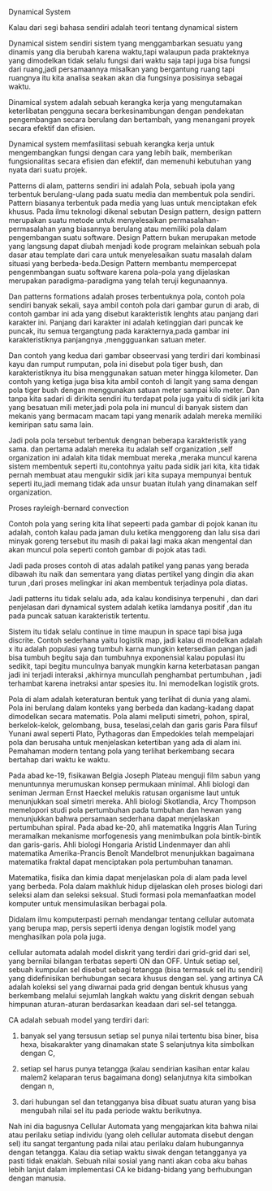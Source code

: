 Dynamical System

Kalau dari segi bahasa sendiri adalah teori tentang dynamical sistem

Dynamical sistem sendiri sistem tyang menggambarkan sesuatu yang dinamis yang dia berubah karena waktu,tapi walaupun pada prakteknya yang dimodelkan tidak selalu fungsi dari waktu saja tapi juga bisa fungsi dari ruang,jadi persamaannya misalkan yang bergantung ruang tapi ruangnya itu kita analisa seakan akan dia fungsinya posisinya sebagai waktu.

Dinamical system adalah sebuah kerangka kerja yang mengutamakan keterlibatan pengguna secara berkesinambungan dengan pendekatan pengembangan secara berulang dan bertambah, yang menangani proyek secara efektif dan efisien.

Dynamical system memfasilitasi sebuah kerangka kerja untuk mengembangkan fungsi dengan cara yang lebih baik, memberikan fungsionalitas secara efisien dan efektif, dan memenuhi kebutuhan yang nyata dari suatu projek.

Patterns di alam, patterns sendiri ini adalah Pola, sebuah ipola yang terbentuk berulang-ulang pada suatu media dan membentuk pola sendiri. Pattern biasanya terbentuk pada media yang luas untuk menciptakan efek khusus. Pada ilmu teknologi dikenal sebutan Design pattern, design pattern merupakan suatu metode untuk menyelesaikan permasalahan-permasalahan yang biasannya berulang atau memiliki pola dalam pengembangan suatu software. Design Pattern bukan merupakan metode yang langsung dapat diubah menjadi kode program melainkan sebuah pola dasar atau template dari cara untuk menyelesaikan suatu masalah dalam situasi yang berbeda-beda.Design Pattern membantu mempercepat pengenmbangan suatu software karena pola-pola yang dijelaskan merupakan paradigma-paradigma yang telah teruji kegunaannya.

Dan patterns formations adalah proses terbentuknya pola, contoh pola sendiri banyak sekali, saya ambil contoh pola dari gambar gurun di arab, di contoh gambar ini ada yang disebut karakteristik lenghts atau panjang dari karakter ini. Panjang dari karakter ini adalah ketinggian dari puncak ke puncak, itu semua tergangtung pada karakternya,pada gambar ini karakteristiknya panjangnya ,menggguankan satuan meter.

Dan contoh yang kedua dari gambar obseervasi yang terdiri dari kombinasi kayu dan rumput rumputan, pola ini disebut pola tiger bush, dan karakteristiknya itu bisa menggunakan satuan meter hingga kilometer. Dan contoh yang ketiga juga bisa kita ambil contoh di langit yang sama dengan pola tiger bush dengan menggunakan satuan meter sampai kilo meter. Dan tanpa kita sadari di dirikita sendiri itu terdapat pola juga yaitu di sidik jari kita yang besatuan mili meter,jadi pola pola ini muncul di banyak sistem dan mekanis yang bermacam macam tapi yang menarik adalah mereka memiliki kemiripan satu sama lain.

Jadi pola pola tersebut terbentuk dengnan beberapa karakteristik yang sama. dan pertama adalah mereka itu adalah self organization ,self organization ini adalah kita tidak membuat mereka ,meraka muncul karena sistem membentuk seperti itu,contohnya yaitu pada sidik jari kita, kita tidak pernah membuat atau mengukir sidik jari kita supaya mempunyai bentuk seperti itu,jadi memang tidak ada unsur buatan itulah yang dinamakan self organization.

Proses rayleigh-bernard convection

Contoh pola yang sering kita lihat sepeerti pada gambar di pojok kanan itu adalah, contoh kalau pada jaman dulu ketika menggoreng dan lalu sisa dari minyak goreng tersebut itu masih di pakai lagi maka akan mengental dan akan muncul pola seperti contoh gambar di pojok atas tadi.

Jadi pada proses contoh di atas adalah patikel yang panas yang berada dibawah itu naik dan sementara yang diatas pertikel yang dingin dia akan turun ,dari proses melingkar ini akan membentuk terjadinya pola diatas.

Jadi patterns itu tidak selalu ada, ada kalau kondisinya terpenuhi , dan dari penjelasan dari dynamical system adalah ketika lamdanya positif ,dan itu pada puncak satuan karakteristik tertentu.

Sistem itu tidak selalu continue in time maupun in space tapi bisa juga discrite. Contoh sederhana yaitu logistik map, jadi kalau di modelkan adalah x itu adalah populasi yang tumbuh karna mungkin ketersedian pangan jadi bisa tumbuh begitu saja dan tumbuhnya exponensial kalau populasi itu sedikit, tapi begitu munculnya banyak mungkin karna keterbatasan pangan jadi ini terjadi interaksi ,akhirnya muncullah penghambat pertumbuhan , jadi terhambat karena inetraksi antar spesies itu. Ini memodelkan logistik grots.

Pola di alam adalah keteraturan bentuk yang terlihat di dunia yang alami. Pola ini berulang dalam konteks yang berbeda dan kadang-kadang dapat dimodelkan secara matematis. Pola alami meliputi simetri, pohon, spiral, berkelok-kelok, gelombang, busa, teselasi,celah dan garis garis Para filsuf Yunani awal seperti Plato, Pythagoras dan Empedokles telah mempelajari pola dan berusaha untuk menjelaskan ketertiban yang ada di alam ini. Pemahaman modern tentang pola yang terlihat berkembang secara bertahap dari waktu ke waktu.

Pada abad ke-19, fisikawan Belgia Joseph Plateau menguji film sabun yang menuntunnya merumuskan konsep permukaan minimal. Ahli biologi dan seniman Jerman Ernst Haeckel melukis ratusan organisme laut untuk menunjukkan soal simetri mereka. Ahli biologi Skotlandia, Arcy Thompson memelopori studi pola pertumbuhan pada tumbuhan dan hewan yang menunjukkan bahwa persamaan sederhana dapat menjelaskan pertumbuhan spiral. Pada abad ke-20, ahli matematika Inggris Alan Turing meramalkan mekanisme morfogenesis yang menimbulkan pola bintik-bintik dan garis-garis. Ahli biologi Hongaria Aristid Lindenmayer dan ahli matematika Amerika-Prancis Benoît Mandelbrot menunjukkan bagaimana matematika fraktal dapat menciptakan pola pertumbuhan tanaman.

Matematika, fisika dan kimia dapat menjelaskan pola di alam pada level yang berbeda. Pola dalam makhluk hidup dijelaskan oleh proses biologi dari seleksi alam dan seleksi seksual. Studi formasi pola memanfaatkan model komputer untuk mensimulasikan berbagai pola.

Didalam ilmu komputerpasti pernah mendangar tentang cellular automata yang berupa map, persis seperti idenya dengan logistik model yang menghasilkan pola pola juga.

cellular automata adalah model diskrit yang terdiri dari grid-grid dari sel, yang bernilai bilangan terbatas seperti ON dan OFF. Untuk setiap sel, sebuah kumpulan sel disebut sebagi tetangga (bisa termasuk sel itu sendiri) yang didefinisikan berhubungan secara khusus dengan sel. yang artinya CA adalah koleksi sel yang diwarnai pada grid dengan bentuk khusus yang berkembang melalui sejumlah langkah waktu yang diskrit dengan sebuah himpunan aturan-aturan berdasarkan keadaan dari sel-sel tetangga.

CA adalah sebuah model yang terdiri dari:

1. banyak sel yang tersusun setiap sel punya nilai tertentu bisa biner, bisa hexa, bisakarakter yang dinamakan state S selanjutnya kita simbolkan dengan C,

2. setiap sel harus punya tetangga (kalau sendirian kasihan entar kalau malem2 kelaparan terus bagaimana dong) selanjutnya kita simbolkan dengan n,

3. dari hubungan sel dan tetangganya bisa dibuat suatu aturan yang bisa mengubah nilai sel itu pada periode waktu berikutnya.

Nah ini dia bagusnya Cellular Automata yang mengajarkan kita bahwa nilai atau perilaku setiap individu (yang oleh cellular automata disebut dengan sel) itu sangat tergantung pada nilai atau perilaku dalam hubungannya dengan tetangga. Kalau dia setiap waktu siwak dengan tetangganya ya pasti tidak enaklah. Sebuah nilai sosial yang nanti akan coba aku bahas lebih lanjut dalam implementasi CA ke bidang-bidang yang berhubungan dengan manusia.